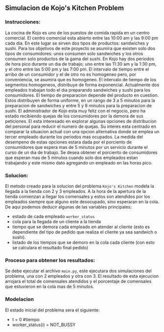 ## Simulacion de Kojo's Kitchen Problem

### Instrucciones:

La cocina de Kojo es uno de los puestos de comida rapida en un centro comercial. El centro comercial esta abierto entre las 10:00 am y las 9:00 pm cada dia. En este lugar se sirven dos tipos de productos: sandwiches y sushi. Para los objetivos de este proyecto se asumira que existen solo dos tipos de consumidores: unos consumen solo sandwiches y los otros consumen solo productos de la gama del sushi. En Kojo hay dos periodos de hora pico durante un dıa de trabajo; uno entre las 11:30 am y la 1:30 pm, y el otro entre las 5:00 pm y las 7:00 pm. El intervalo de tiempo entre el arribo de un consumidor y el de otro no es homogeneo pero, por conveniencia, se asumira que es homogeneo. El intervalo de tiempo de los segmentos homogeneos, distribuye de forma exponencial. Actualmente dos empleados trabajan todo el dıa preparando sandwiches y sushi para los consumidores. El tiempo de preparacion depende del producto en cuestion. Estos distribuyen de forma uniforme, en un rango de 3 a 5 minutos para la preparacion de sandwiches y entre 5 y 8 minutos para la preparacion de sushi. El administrador de Kojo esta muy feliz con el negocio, pero ha estado recibiendo quejas de los consumidores por la demora de sus peticiones. El esta interesado en explorar algunas opciones de distribucion del personal para reducir el numero de quejas. Su interes esta centrado en comparar la situacion actual con una opcion alternativa donde se emplea un tercer empleado durante los periodos mas ocupados. La medida del desempeno de estas opciones estara dada por el porciento de consumidores que espera mas de 5 minutos por un servicio durante el curso de un dıa de trabajo. Se desea obtener el porciento de consumidores que esperan mas de 5 minutos cuando solo dos empleados estan trabajando y este mismo dato agregando un empleado en las horas pico.

### Solucion:

El metodo creado para la solucion del problema `Kojo's Kitchen` modela la llegada a la tienda con 2 y 3 empleados. A la hora de la apertura de la tienda comienzan a llegar los comensales y estos son atendidos por los empleados siempre que alguno este desocupado, sino esperaran en la cola. De aqui podemos deducir algunas de las variables principales:

- estado de cada empleado `worker_status`
- cola para la llegada de un cliente a la tienda
- tiempo que se demora cada empleado en atender al cliente (esto es dependiente del tipo de pedido que realiza el cliente ya sea sandwich o sushi).
- listado de los tiempos que se demoro en la cola cada cliente (con esto se calculara el resultado final pedido)

### Proceso para obtener los resultados:

Se debe ejecutar el archivo `main.py`, este ejecutara dos simulaciones del problema, una con 2 empleados y otra con 3. El resultado de esta ejecucion arrojara el total de comensales atendidos y el porcentaje de comensales que estuvieron en la cola mas de 5 minutos.

### Modelacion

El estado inicial del problema sera el siguiente:

- t = 0 #tiempo
- worker_status(i) = NOT_BUSSY
